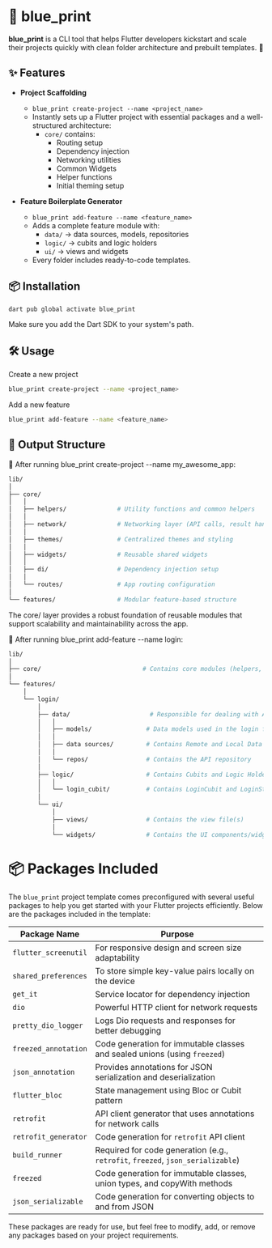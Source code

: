 # 🧱 blue_print

**blue_print** is a CLI tool that helps Flutter developers kickstart and scale their projects quickly with clean folder architecture and prebuilt templates. 🚀

## ✨ Features

- **Project Scaffolding**

  - `blue_print create-project --name <project_name>`
  - Instantly sets up a Flutter project with essential packages and a well-structured architecture:
    - `core/` contains:
      - Routing setup
      - Dependency injection
      - Networking utilities
      - Common Widgets
      - Helper functions
      - Initial theming setup

- **Feature Boilerplate Generator**
  - `blue_print add-feature --name <feature_name>`
  - Adds a complete feature module with:
    - `data/` → data sources, models, repositories
    - `logic/` → cubits and logic holders
    - `ui/` → views and widgets
  - Every folder includes ready-to-code templates.

## 📦 Installation

```bash
dart pub global activate blue_print
```

Make sure you add the Dart SDK to your system's path.

## 🛠 Usage

Create a new project

```bash
blue_print create-project --name <project_name>
```

Add a new feature

```bash
blue_print add-feature --name <feature_name>
```

## 📁 Output Structure

🔧 After running blue_print create-project --name my_awesome_app:

```bash
lib/
│
├── core/
│   │
│   ├── helpers/              # Utility functions and common helpers
│   │
│   ├── network/              # Networking layer (API calls, result handling, error parsing)
│   │
│   ├── themes/               # Centralized themes and styling
│   │
│   ├── widgets/              # Reusable shared widgets
│   │
│   ├── di/                   # Dependency injection setup
│   │
│   └── routes/               # App routing configuration
│
└── features/                 # Modular feature-based structure

```

The core/ layer provides a robust foundation of reusable modules that support scalability and maintainability across the app.

🧩 After running blue_print add-feature --name login:

```bash
lib/
│
├── core/                            # Contains core modules (helpers, networking, DI, etc.)
│
└── features/
    │
    └── login/
        │
        ├── data/                      # Responsible for dealing with API requests
        │   │
        │   ├── models/               # Data models used in the login feature
        │   │
        │   ├── data sources/         # Contains Remote and Local Data Sources
        │   │
        │   └── repos/                # Contains the API repository
        │
        ├── logic/                    # Contains Cubits and Logic Holders
        │   │
        │   └── login_cubit/          # Contains LoginCubit and LoginState
        │
        └── ui/
            │
            ├── views/                # Contains the view file(s)
            │
            └── widgets/              # Contains the UI components/widgets

```

# 📦 Packages Included

The `blue_print` project template comes preconfigured with several useful packages to help you get started with your Flutter projects efficiently. Below are the packages included in the template:

| Package Name         | Purpose                                                                         |
| -------------------- | ------------------------------------------------------------------------------- |
| `flutter_screenutil` | For responsive design and screen size adaptability                              |
| `shared_preferences` | To store simple key-value pairs locally on the device                           |
| `get_it`             | Service locator for dependency injection                                        |
| `dio`                | Powerful HTTP client for network requests                                       |
| `pretty_dio_logger`  | Logs Dio requests and responses for better debugging                            |
| `freezed_annotation` | Code generation for immutable classes and sealed unions (using `freezed`)       |
| `json_annotation`    | Provides annotations for JSON serialization and deserialization                 |
| `flutter_bloc`       | State management using Bloc or Cubit pattern                                    |
| `retrofit`           | API client generator that uses annotations for network calls                    |
| `retrofit_generator` | Code generation for `retrofit` API client                                       |
| `build_runner`       | Required for code generation (e.g., `retrofit`, `freezed`, `json_serializable`) |
| `freezed`            | Code generation for immutable classes, union types, and copyWith methods        |
| `json_serializable`  | Code generation for converting objects to and from JSON                         |

These packages are ready for use, but feel free to modify, add, or remove any packages based on your project requirements.
